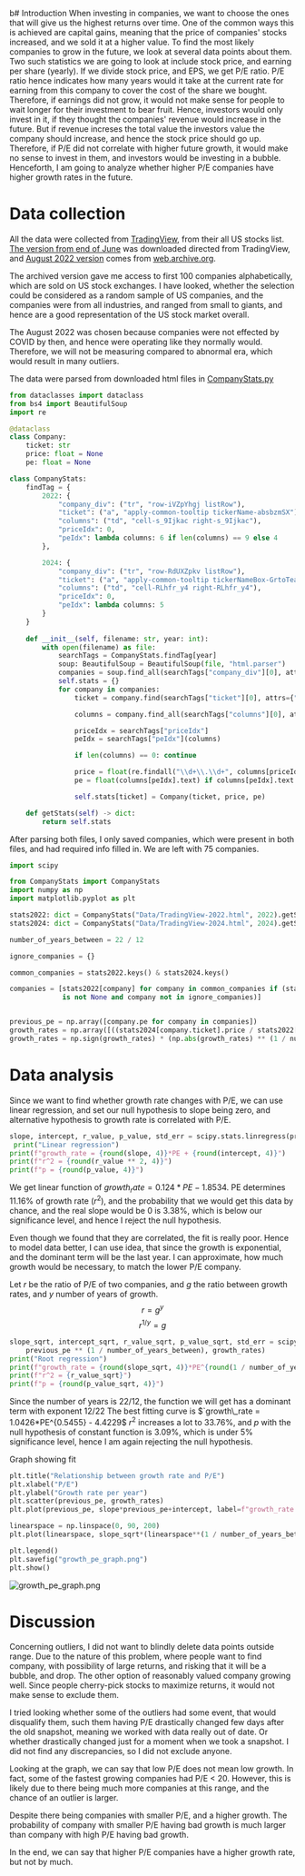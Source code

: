 b# Introduction
When investing in companies, we want to choose the ones that will give us the highest returns over time. One of the common ways this is achieved are capital gains, meaning that the price of companies' stocks increased, and we sold it at a higher value. To find the most likely companies to grow in the future, we look at several data points about them. Two such statistics we are going to look at include stock price, and earning per share (yearly). If we divide stock price, and EPS, we get P/E ratio. P/E ratio hence indicates how many years would it take at the current rate for earning from this company to cover the cost of the share we bought. Therefore, if earnings did not grow, it would not make sense for people to wait longer for their investment to bear fruit. Hence, investors would only invest in it, if they thought the companies' revenue would increase in the future. But if revenue increses the total value the investors value the company should increase, and hence the stock price should go up. Therefore, if P/E did not correlate with higher future growth, it would make no sense to invest in them, and investors would be investing in a bubble. Henceforth, I am going to analyze whether higher P/E companies have higher growth rates in the future.

# Data collection
All the data were collected from [TradingView](https://www.tradingview.com/markets/stocks-usa/market-movers-all-stocks/), from their all US stocks list. [The version from end of June](./Data/TradingView-2024.html) was downloaded directed from TradingView, and [August 2022 version](./Data/TradingView-2022.html) comes from [web.archive.org](https://web.archive.org/web/20220827030431/https://www.tradingview.com/markets/stocks-usa/market-movers-all-stocks/).  

The archived version gave me access to first 100 companies alphabetically, which are sold on US stock exchanges. I have looked, whether the selection could be considered as a random sample of US companies, and the companies were from all industries, and ranged from small to giants, and hence are a good representation of the US stock market overall.

The August 2022 was chosen because companies were not effected by COVID by then, and hence were operating like they normally would. Therefore, we will not be measuring compared to abnormal era, which would result in many outliers.

The data were parsed from downloaded html files in [CompanyStats.py](./CompanyStats.py)
```py
from dataclasses import dataclass
from bs4 import BeautifulSoup
import re

@dataclass
class Company:
    ticket: str
    price: float = None
    pe: float = None

class CompanyStats:
    findTag = {
        2022: {
            "company_div": ("tr", "row-iVZpYhgj listRow"),
            "ticket": ("a", "apply-common-tooltip tickerName-absbzmSX"),
            "columns": ("td", "cell-s_9Ijkac right-s_9Ijkac"),
            "priceIdx": 0,
            "peIdx": lambda columns: 6 if len(columns) == 9 else 4
        },

        2024: {
            "company_div": ("tr", "row-RdUXZpkv listRow"),
            "ticket": ("a", "apply-common-tooltip tickerNameBox-GrtoTeat tickerName-GrtoTeat"),
            "columns": ("td", "cell-RLhfr_y4 right-RLhfr_y4"),
            "priceIdx": 0,
            "peIdx": lambda columns: 5
        }
    }
    
    def __init__(self, filename: str, year: int):
        with open(filename) as file:
            searchTags = CompanyStats.findTag[year]
            soup: BeautifulSoup = BeautifulSoup(file, "html.parser")
            companies = soup.find_all(searchTags["company_div"][0], attrs={"class": searchTags["company_div"][1]})
            self.stats = {}
            for company in companies:
                ticket = company.find(searchTags["ticket"][0], attrs={"class": searchTags["ticket"][1]}).text

                columns = company.find_all(searchTags["columns"][0], attrs={"class": searchTags["columns"][1]})

                priceIdx = searchTags["priceIdx"]
                peIdx = searchTags["peIdx"](columns)

                if len(columns) == 0: continue

                price = float(re.findall("\\d+\\.\\d+", columns[priceIdx].text)[0]) # Do not care about currency
                pe = float(columns[peIdx].text) if columns[peIdx].text != "—" else None

                self.stats[ticket] = Company(ticket, price, pe)

    def getStats(self) -> dict:
        return self.stats

```

After parsing both files, I only saved companies, which were present in both files, and had required info filled in. We are left with 75 companies.
```py
import scipy

from CompanyStats import CompanyStats
import numpy as np
import matplotlib.pyplot as plt

stats2022: dict = CompanyStats("Data/TradingView-2022.html", 2022).getStats()
stats2024: dict = CompanyStats("Data/TradingView-2024.html", 2024).getStats()

number_of_years_between = 22 / 12

ignore_companies = {}

common_companies = stats2022.keys() & stats2024.keys()

companies = [stats2022[company] for company in common_companies if (stats2022[company].pe
             is not None and company not in ignore_companies)]


previous_pe = np.array([company.pe for company in companies])
growth_rates = np.array([((stats2024[company.ticket].price / stats2022[company.ticket].price) - 1) * 100 for company in companies])
growth_rates = np.sign(growth_rates) * (np.abs(growth_rates) ** (1 / number_of_years_between)) # Deals with negative growth rates
```

# Data analysis
Since we want to find whether growth rate changes with P/E, we can use linear regression, and set our null hypothesis to slope being zero, and alternative hypothesis to growth rate is correlated with P/E.
```py
slope, intercept, r_value, p_value, std_err = scipy.stats.linregress(previous_pe, growth_rates)
 print("Linear regression")
print(f"growth_rate = {round(slope, 4)}*PE + {round(intercept, 4)}")
print(f"r^2 = {round(r_value ** 2, 4)}")
print(f"p = {round(p_value, 4)}")
```
We get linear function of $growth_rate = 0.124*PE - 1.8534$. 
PE determines 11.16% of growth rate ($r^2$), and the probability that we would get this data by chance, and the real slope would be 0 is 3.38%, which is  below our significance level, and hence I reject the null hypothesis.

Even though we found that they are correlated, the fit is really poor. Hence to model data better, I can use idea, that since the growth is exponential, and the dominant term will be the last year. I can approximate, how much growth would be necessary, to match the lower P/E company.

Let $r$ be the ratio of P/E of two companies, and $g$ the ratio between growth rates, and $y$ number of years of growth.
$$r = g^y$$
$$r^{1/y} = g$$

```py
slope_sqrt, intercept_sqrt, r_value_sqrt, p_value_sqrt, std_err = scipy.stats.linregress(
    previous_pe ** (1 / number_of_years_between), growth_rates)
print("Root regression")
print(f"growth_rate = {round(slope_sqrt, 4)}*PE^{round(1 / number_of_years_between, 4)} + {round(intercept_sqrt, 4)}")
print(f"r^2 = {r_value_sqrt}")
print(f"p = {round(p_value_sqrt, 4)}")
```
Since the number of years is 22/12, the function we will get has a dominant term with exponent 12/22
The best fitting curve is $`growth\_rate = 1.0426*PE^{0.5455} - 4.4229$
$r^2$ increases a lot to 33.76%, and $p$ with the null hypothesis of constant function is 3.09%, which is under 5% significance level, hence I am again rejecting the null hypothesis.

Graph showing fit

```py
plt.title("Relationship between growth rate and P/E")
plt.xlabel("P/E")
plt.ylabel("Growth rate per year")
plt.scatter(previous_pe, growth_rates)
plt.plot(previous_pe, slope*previous_pe+intercept, label=f"growth_rate = {round(slope, 4)}*PE + {round(intercept, 4)}")

linearspace = np.linspace(0, 90, 200)
plt.plot(linearspace, slope_sqrt*(linearspace**(1 / number_of_years_between)) + intercept_sqrt, label = f"growth_rate = {round(slope_sqrt, 4)}*PE^{round(1 / number_of_years_between, 4)} + {round(intercept_sqrt, 4)}")

plt.legend()
plt.savefig("growth_pe_graph.png")
plt.show()
```



![growth_pe_graph.png](./growth_pe_graph.png)

# Discussion
Concerning outliers, I did not want to blindly delete data points outside range. Due to the nature of this problem, where people want to find company, with possibility of large returns, and risking that it will be a bubble, and drop. The other option of reasonably valued company growing well. Since people cherry-pick stocks to maximize returns, it would not make sense to exclude them.

I tried looking whether some of the outliers had some event, that would disqualify them, such them having P/E drastically changed few days after the old snapshot, meaning we worked with data really out of date. Or whether drastically changed just for a moment when we took a snapshot. I did not find any discrepancies, so I did not exclude anyone.

Looking at the graph, we can say that low P/E does not mean low growth. In fact, some of the fastest growing companies had P/E < 20. However, this is likely due to there being much more companies at this range, and the chance of an outlier is larger.

Despite there being companies with smaller P/E, and a higher growth. The probability of company with smaller P/E having bad growth is much larger than company with high P/E having bad growth.

In the end, we can say that higher P/E companies have a higher growth rate, but not by much.